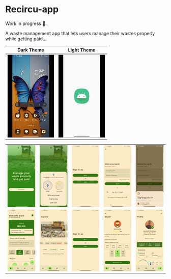 # Recircu-app
Work in progress 🚧.

A waste management app that lets users manage their wastes properly while getting paid...

|  Dark Theme                                                                              |  Light Theme                                                                              |
| ---------------------------------------------------------------------------------------- | ---------------------------------------------------------------------------------------- |
| ![Screen record - Dark Theme](https://github.com/Waste-Management-Team/Recircu-app/blob/main/app/screenrecord/Screen_recording_Recircu_Dark.gif) | ![Screen record - Light Theme](https://github.com/Waste-Management-Team/Recircu-app/blob/main/app/screenrecord/Screen_recording_Recircu_Light.gif) |

<table>
  <tr>
    <td>
      <img src="https://github.com/Waste-Management-Team/Recircu-app/blob/main/app/screenshots/onboarding.png" alt="Onboarding" width="200px">
    </td>
    <td>
      <img src="https://github.com/Waste-Management-Team/Recircu-app/blob/main/app/screenshots/perms.png" alt="Permission" width="200px">
    </td>
    <td>
      <img src="https://github.com/Waste-Management-Team/Recircu-app/blob/main/app/screenshots/user_selection.png" alt="User Selection" width="200px">
    </td>
    <td>
      <img src="https://github.com/Waste-Management-Team/Recircu-app/blob/main/app/screenshots/auth_1.png" alt="Auth 1" width="200px">
    </td>
    <td>
      <img src="https://github.com/Waste-Management-Team/Recircu-app/blob/main/app/screenshots/auth_2.png" alt="Auth 2" width="200px">
    </td>
  </tr>

  <tr>
    <td>
      <img src="https://github.com/Waste-Management-Team/Recircu-app/blob/main/app/screenshots/home.png" alt="Home" width="200px">
    </td>
    <td>
      <img src="https://github.com/Waste-Management-Team/Recircu-app/blob/main/app/screenshots/explore.png" alt="Explore" width="200px">
    </td>
    <td>
      <img src="https://github.com/Waste-Management-Team/Recircu-app/blob/main/app/screenshots/user_selection.png" alt="User Selection" width="200px">
    </td>
    <td>
      <img src="https://github.com/Waste-Management-Team/Recircu-app/blob/main/app/screenshots/buyer.png" alt="Buyer" width="200px">
    </td>
    <td>
      <img src="https://github.com/Waste-Management-Team/Recircu-app/blob/main/app/screenshots/profile_1.png" alt="Profile 1" width="200px">
    </td>
  </tr>
</table>
